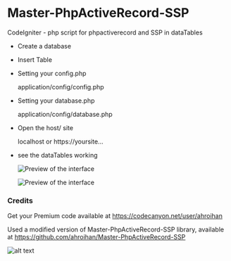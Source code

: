 # Master-PhpActiveRecord-SSP
CodeIgniter - php script for phpactiverecord and SSP in dataTables

- Create a database

- Insert Table

- Setting your config.php

    application/config/config.php

- Setting your database.php

    application/config/database.php

- Open the host/ site

    localhost or https://yoursite...

- see the dataTables working

    ![Preview of the interface](https://webiot.id/ssp1.png)
    
    ![Preview of the interface](https://webiot.id/process.png)


### Credits ###
Get your Premium code available at https://codecanyon.net/user/ahroihan

Used a modified version of Master-PhpActiveRecord-SSP library, available at https://github.com/ahroihan/Master-PhpActiveRecord-SSP


![alt text](https://webiot.id/iot.png)
